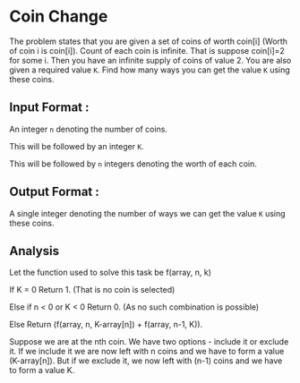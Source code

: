 # Coin Change

The problem states that you are given a set of coins of worth coin[i] (Worth of coin i is coin[i]). Count of each coin is infinite. That is suppose coin[i]=2 for some i. Then you have an infinite supply of coins of value 2. You are also given a required value `K`. Find how many ways you can get the value `K` using these coins.


## Input Format :

An integer `n` denoting the number of coins.

This will be followed by an integer `K`.

This will be followed by `n` integers denoting the worth of each coin.

## Output Format :

A single integer denoting the number of ways we can get the value `K` using these coins.


## Analysis

Let the function used to solve this task be f(array, n, k)

If K = 0
        Return 1. (That is no coin is selected)

Else if n < 0 or K < 0
        Return 0. (As no such combination is possible)

Else
        Return (f(array, n, K-array[n]) + f(array, n-1, K)).

Suppose we are at the nth coin. We have two options - include it or exclude it. If we include it we are now left with n coins and we have to form a value (K-array[n]). But if we exclude it, we now left with (n-1) coins and we have to form a value K.

